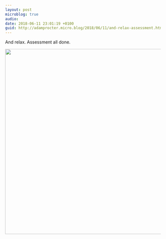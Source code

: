 ```yaml
---
layout: post
microblog: true
audio: 
date: 2018-06-11 23:01:19 +0100
guid: http://adamprocter.micro.blog/2018/06/11/and-relax-assessment.html
---
```

And relax. Assessment all done. 

<img src="http://discursive.adamprocter.co.uk/uploads/2018/a7e59b2714.jpg" width="600" height="600" />
